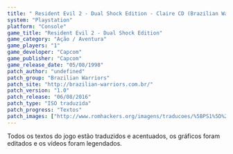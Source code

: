 ```yaml
---
title: " Resident Evil 2 - Dual Shock Edition - Claire CD (Brazilian Warriors)"
system: "Playstation"
platform: "Console"
game_title: "Resident Evil 2 - Dual Shock Edition"
game_category: "Ação / Aventura"
game_players: "1"
game_developer: "Capcom"
game_publisher: "Capcom"
game_release_date: "05/08/1998"
patch_author: "undefined"
patch_group: "Brazilian Warriors"
patch_site: "http://brazilian-warriors.com.br/"
patch_version: "1.0"
patch_release: "06/08/2016"
patch_type: "ISO traduzida"
patch_progress: "Textos"
patch_images: ["http://www.romhackers.org/imagens/traducoes/%5BPS1%5D%20Resident%20Evil%202%20-%20Dual%20Shock%20Edition%20-%20Brazilian%20Warriors%20-%201.jpg","http://www.romhackers.org/imagens/traducoes/%5BPS1%5D%20Resident%20Evil%202%20-%20Dual%20Shock%20Edition%20-%20Brazilian%20Warriors%20-%204.jpg","http://www.romhackers.org/imagens/traducoes/%5BPS1%5D%20Resident%20Evil%202%20-%20Dual%20Shock%20Edition%20-%20Brazilian%20Warriors%20-%205.jpg"]
---
```

Todos os textos do jogo estão traduzidos e acentuados, os gráficos foram editados e os vídeos foram legendados.